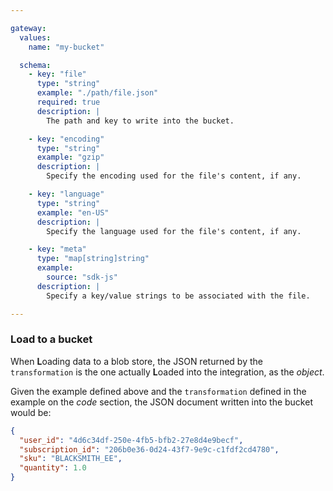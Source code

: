 ```yaml
---

gateway:
  values:
    name: "my-bucket"

  schema:
    - key: "file"
      type: "string"
      example: "./path/file.json"
      required: true
      description: |
        The path and key to write into the bucket.

    - key: "encoding"
      type: "string"
      example: "gzip"
      description: |
        Specify the encoding used for the file's content, if any.

    - key: "language"
      type: "string"
      example: "en-US"
      description: |
        Specify the language used for the file's content, if any.

    - key: "meta"
      type: "map[string]string"
      example:
        source: "sdk-js"
      description: |
        Specify a key/value strings to be associated with the file.

---
```


### Load to a bucket

When **L**oading data to a blob store, the JSON returned by the `transformation`
is the one actually **L**oaded into the integration, as the *object*.

Given the example defined above and the `transformation` defined in the example
on the *code* section, the JSON document written into the bucket would be:
```json
{
  "user_id": "4d6c34df-250e-4fb5-bfb2-27e8d4e9becf",
  "subscription_id": "206b0e36-0d24-43f7-9e9c-c1fdf2cd4780",
  "sku": "BLACKSMITH_EE",
  "quantity": 1.0
}
```
